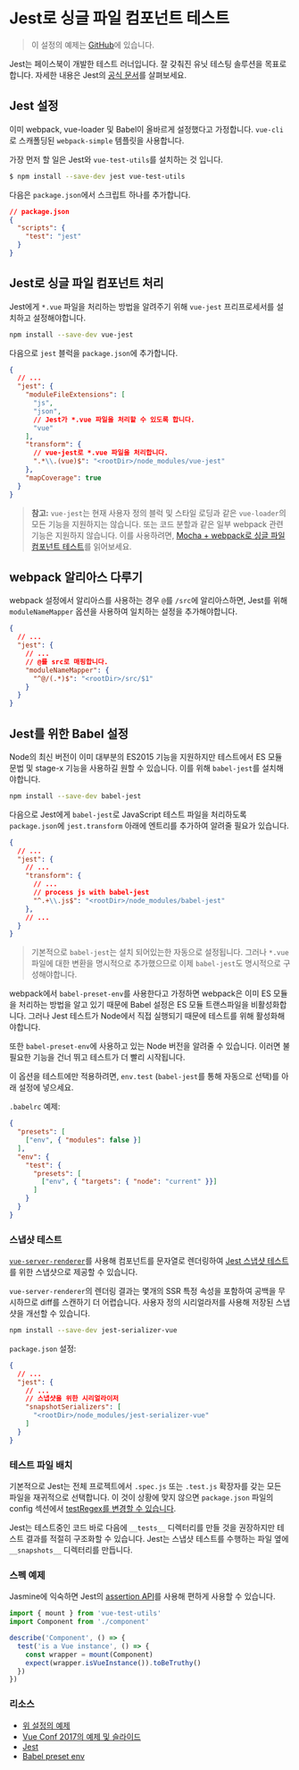 # Jest로 싱글 파일 컴포넌트 테스트

> 이 설정의 예제는 [GitHub](https://github.com/vuejs/vue-test-utils-jest-example)에 있습니다.

Jest는 페이스북이 개발한 테스트 러너입니다. 잘 갖춰진 유닛 테스팅 솔루션을 목표로 합니다. 자세한 내용은 Jest의 [공식 문서](https://facebook.github.io/jest/)를 살펴보세요.

## Jest 설정

이미 webpack, vue-loader 및 Babel이 올바르게 설정했다고 가정합니다. `vue-cli`로 스캐폴딩된 `webpack-simple` 템플릿을 사용합니다.

가장 먼저 할 일은 Jest와 `vue-test-utils`를 설치하는 것 입니다.

```bash
$ npm install --save-dev jest vue-test-utils
```

다음은 `package.json`에서 스크립트 하나를 추가합니다.

```json
// package.json
{
  "scripts": {
    "test": "jest"
  }
}
```

## Jest로 싱글 파일 컴포넌트 처리

Jest에게 `*.vue` 파일을 처리하는 방법을 알려주기 위해 `vue-jest` 프리프로세서를 설치하고 설정해야합니다.

``` bash
npm install --save-dev vue-jest
```

다음으로 `jest` 블럭을 `package.json`에 추가합니다.

``` json
{
  // ...
  "jest": {
    "moduleFileExtensions": [
      "js",
      "json",
      // Jest가 *.vue 파일을 처리할 수 있도록 합니다.
      "vue"
    ],
    "transform": {
      // vue-jest로 *.vue 파일을 처리합니다.
      ".*\\.(vue)$": "<rootDir>/node_modules/vue-jest"
    },
    "mapCoverage": true
  }
}
```

> **참고:** `vue-jest`는 현재 사용자 정의 블럭 및 스타일 로딩과 같은 `vue-loader`의 모든 기능을 지원하지는 않습니다. 또는 코드 분할과 같은 일부 webpack 관련 기능은 지원하지 않습니다. 이를 사용하려면, [Mocha + webpack로 싱글 파일 컴포넌트 테스트](./testing-SFCs-with-mocha-webpack.md)를 읽어보세요.

## webpack 알리아스 다루기

webpack 설정에서 알리아스를 사용하는 경우 `@`를 `/src`에 알리아스하면, Jest를 위해 `moduleNameMapper` 옵션을 사용하여 일치하는 설정을 추가해야합니다.

``` json
{
  // ...
  "jest": {
    // ...
    // @를 src로 매핑합니다.
    "moduleNameMapper": {
      "^@/(.*)$": "<rootDir>/src/$1"
    }
  }
}
```

## Jest를 위한 Babel 설정

Node의 최신 버전이 이미 대부분의 ES2015 기능을 지원하지만 테스트에서 ES 모듈 문법 및 stage-x 기능을 사용하길 원할 수 있습니다. 이를 위해 `babel-jest`를 설치해야합니다.

``` bash
npm install --save-dev babel-jest
```

다음으로 Jest에게 `babel-jest`로 JavaScript 테스트 파일을 처리하도록 `package.json`에 `jest.transform` 아래에 엔트리를 추가하여 알려줄 필요가 있습니다.

``` json
{
  // ...
  "jest": {
    // ...
    "transform": {
      // ...
      // process js with babel-jest
      "^.+\\.js$": "<rootDir>/node_modules/babel-jest"
    },
    // ...
  }
}
```

> 기본적으로 `babel-jest`는 설치 되어있는한 자동으로 설정됩니다. 그러나 `*.vue` 파일에 대한 변환을 명시적으로 추가했으므로 이제 `babel-jest`도 명시적으로 구성해야합니다.

webpack에서 `babel-preset-env`를 사용한다고 가정하면 webpack은 이미 ES 모듈을 처리하는 방법을 알고 있기 때문에 Babel 설정은 ES 모듈 트랜스파일을 비활성화합니다. 그러나 Jest 테스트가 Node에서 직접 실행되기 때문에 테스트를 위해 활성화해야합니다.

또한 `babel-preset-env`에 사용하고 있는 Node 버전을 알려줄 수 있습니다. 이러면 불필요한 기능을 건너 뛰고 테스트가 더 빨리 시작됩니다.

이 옵션을 테스트에만 적용하려면, `env.test` (`babel-jest`를 통해 자동으로 선택)를 아래 설정에 넣으세요.

`.babelrc` 예제:

``` json
{
  "presets": [
    ["env", { "modules": false }]
  ],
  "env": {
    "test": {
      "presets": [
        ["env", { "targets": { "node": "current" }}]
      ]
    }
  }
}
```

### 스냅샷 테스트

[`vue-server-renderer`](https://github.com/vuejs/vue/tree/dev/packages/vue-server-renderer)를 사용해 컴포넌트를 문자열로 렌더링하여 [Jest 스냅샷 테스트](https://facebook.github.io/jest/docs/en/snapshot-testing.html)를 위한 스냅샷으로 제공할 수 있습니다.

`vue-server-renderer`의 렌더링 결과는 몇개의 SSR 특정 속성을 포함하여 공백을 무시하므로 diff를 스캔하기 더 어렵습니다. 사용자 정의 시리얼라저를 사용해 저장된 스냅샷을 개선할 수 있습니다.

``` bash
npm install --save-dev jest-serializer-vue
```

`package.json` 설정:

``` json
{
  // ...
  "jest": {
    // ...
    // 스냅샷을 위한 시리얼라이저
    "snapshotSerializers": [
      "<rootDir>/node_modules/jest-serializer-vue"
    ]
  }
}
```

### 테스트 파일 배치

기본적으로 Jest는 전체 프로젝트에서 `.spec.js` 또는 `.test.js` 확장자를 갖는 모든 파일을 재귀적으로 선택합니다. 이 것이 상황에 맞지 않으면 `package.json` 파일의 config 섹션에서 [testRegex를 변경할 수 있습니다](https://facebook.github.io/jest/docs/en/configuration.html#testregex-string).


Jest는 테스트중인 코드 바로 다음에 `__tests__` 디렉터리를 만들 것을 권장하지만 테스트 결과를 적절히 구조화할 수 있습니다. Jest는 스냅샷 테스트를 수행하는 파일 옆에 `__snapshots__` 디렉터리를 만듭니다.

### 스펙 예제

Jasmine에 익숙하면 Jest의 [assertion API](https://facebook.github.io/jest/docs/en/expect.html#content)를 사용해 편하게 사용할 수 있습니다.

```js
import { mount } from 'vue-test-utils'
import Component from './component'

describe('Component', () => {
  test('is a Vue instance', () => {
    const wrapper = mount(Component)
    expect(wrapper.isVueInstance()).toBeTruthy()
  })
})
```

### 리소스

- [위 설정의 예제](https://github.com/vuejs/vue-test-utils-jest-example)
- [Vue Conf 2017의 예제 및 슬라이드](https://github.com/codebryo/vue-testing-with-jest-conf17)
- [Jest](https://facebook.github.io/jest/)
- [Babel preset env](https://github.com/babel/babel-preset-env)
